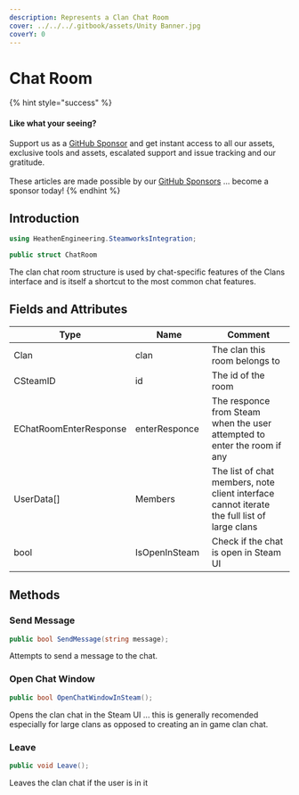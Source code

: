 ```yaml
---
description: Represents a Clan Chat Room
cover: ../../../.gitbook/assets/Unity Banner.jpg
coverY: 0
---
```


# Chat Room

{% hint style="success" %}
#### Like what your seeing?

Support us as a [GitHub Sponsor](../../../become-a-sponsor/) and get instant access to all our assets, exclusive tools and assets, escalated support and issue tracking and our gratitude.\
\
These articles are made possible by our [GitHub Sponsors](../../../become-a-sponsor/) ... become a sponsor today!
{% endhint %}

## Introduction

```csharp
using HeathenEngineering.SteamworksIntegration;
```

```csharp
public struct ChatRoom
```

The clan chat room structure is used by chat-specific features of the Clans interface and is itself a shortcut to the most common chat features.

## Fields and Attributes

<table><thead><tr><th width="193.7178270108939">Type</th><th width="150">Name</th><th width="379.4856019593156">Comment</th></tr></thead><tbody><tr><td>Clan</td><td>clan</td><td>The clan this room belongs to</td></tr><tr><td>CSteamID</td><td>id</td><td>The id of the room</td></tr><tr><td>EChatRoomEnterResponse</td><td>enterResponce</td><td>The responce from Steam when the user attempted to enter the room if any</td></tr><tr><td>UserData[]</td><td>Members</td><td>The list of chat members, note client interface cannot iterate the full list of large clans</td></tr><tr><td>bool</td><td>IsOpenInSteam</td><td>Check if the chat is open in Steam UI</td></tr></tbody></table>

## Methods

### Send Message

```csharp
public bool SendMessage(string message);
```

Attempts to send a message to the chat.

### Open Chat Window

```csharp
public bool OpenChatWindowInSteam();
```

Opens the clan chat in the Steam UI ... this is generally recomended especially for large clans as opposed to creating an in game clan chat.

### Leave

```csharp
public void Leave();
```

Leaves the clan chat if the user is in it
